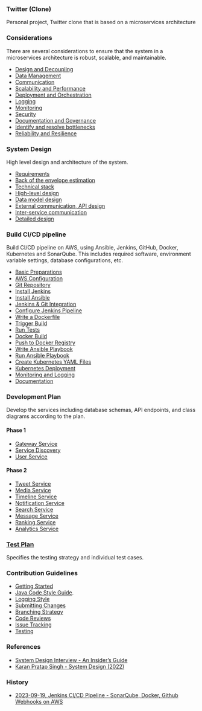 ### Twitter (Clone)
Personal project, Twitter clone that is based on a microservices architecture


### Considerations
There are several considerations to ensure that the system in a microservices architecture is robust, scalable, and maintainable.

- [Design and Decoupling](docs/considerations/design-and-decoupling.md)
- [Data Management](docs/considerations/data-management.md)
- [Communication](docs/considerations/communications.md)
- [Scalability and Performance](docs/considerations/scalability.md)
- [Deployment and Orchestration](docs/considerations/deployment.md)
- [Logging](docs/considerations/logging.md)
- [Monitoring](docs/considerations/monitoring.md)
- [Security](docs/considerations/security.md)
- [Documentation and Governance](docs/considerations/documentation.md)
- [Identify and resolve bottlenecks](docs/considerations/bottlenecks.md)
- [Reliability and Resilience](docs/considerations/resilience.md)


### System Design
High level design and architecture of the system.

- [Requirements](docs/system_design/requirement.md)
- [Back of the envelope estimation](docs/system_design/back-of-the-envelope-estimation.md)
- [Technical stack](docs/system_design/technical-stack.md)
- [High-level design](docs/system_design/high-level-design.md)
- [Data model design](docs/system_design/data-model.md)
- [External communication, API design](docs/system_design/api-design.md)
- [Inter-service communication](docs/system_design/inter-comm.md)
- [Detailed design](docs/system_design/detailed-design.md)


### Build CI/CD pipeline
Build CI/CD pipeline on AWS, using Ansible, Jenkins, GitHub, Docker, Kubernetes and SonarQube.
This includes required software, environment variable settings, database configurations, etc.

- [Basic Preparations](docs/cicd/basic-prparations.md)
- [AWS Configuration](docs/cicd/aws.md)
- [Git Repository](docs/cicd/git-repository.md)
- [Install Jenkins](docs/cicd/jenkins.md)
- [Install Ansible](docs/cicd/ansible.md)
- [Jenkins & Git Integration](docs/cicd/jenkins-git-integration.md)
- [Configure Jenkins Pipeline](docs/cicd/config-jenkins-pipeline.md)
- [Write a Dockerfile](docs/cicd/write-dockerfile.md)
- [Trigger Build](docs/cicd/trigger-build.md)
- [Run Tests](docs/cicd/run-tests.md)
- [Docker Build](docs/cicd/docker-build.md)
- [Push to Docker Registry](docs/cicd/push-docker-registry.md)
- [Write Ansible Playbook](docs/cicd/write-ansible-playbook.md)
- [Run Ansible Playbook](docs/cicd/run-ansible-playbook.md)
- [Create Kubernetes YAML Files](docs/cicd/kubernetes-yaml-files.md)
- [Kubernetes Deployment](docs/cicd/kubernetes-deployment.md)
- [Monitoring and Logging](docs/cicd/monitoring-logging.md)
- [Documentation](docs/cicd/documentation.md)


### Development Plan
Develop the services including database schemas, API endpoints, and class diagrams according to the plan.


#### Phase 1
- [Gateway Service](docs/gateway-service.md)
- [Service Discovery](docs/service-discovery.md)
- [User Service](docs/user-service.md)


#### Phase 2
- [Tweet Service](docs/tweet-service.md)
- [Media Service](docs/media-service.md)
- [Timeline Service](docs/timeline-service.md)
- [Notification Service](docs/notification-service.md)
- [Search Service](docs/search-service.md)
- [Message Service](docs/message-service.md)
- [Ranking Service](docs/ranking-service.md)
- [Analytics Service](docs/analytic-service.md)


### [Test Plan](docs/test-plan.md)
Specifies the testing strategy and individual test cases.


### Contribution Guidelines
- [Getting Started](docs/contribution/getting-started.md)
- [Java Code Style Guide](docs/contribution/java-code-style-guide.md).
- [Logging Style](docs/contribution/logging-style.md)
- [Submitting Changes](docs/contribution/submitting-changes.md)
- [Branching Strategy](docs/contribution/branching-strategy.md)
- [Code Reviews](docs/contribution/code-reviews.md)
- [Issue Tracking](docs/contribution/issue-tracking.md)
- [Testing](docs/contribution/testing.md)


### References
- [System Design Interview - An Insider’s Guide](https://www.amazon.ca/System-Design-Interview-insiders-Second/dp/B08CMF2CQF)
- [Karan Pratap Singh - System Design (2022)](https://www.karanpratapsingh.com/courses/system-design/twitter)


### History
- [2023-09-19, Jenkins CI/CD Pipeline - SonarQube, Docker, Github Webhooks on AWS](docs/history/2023-09-19.md)

